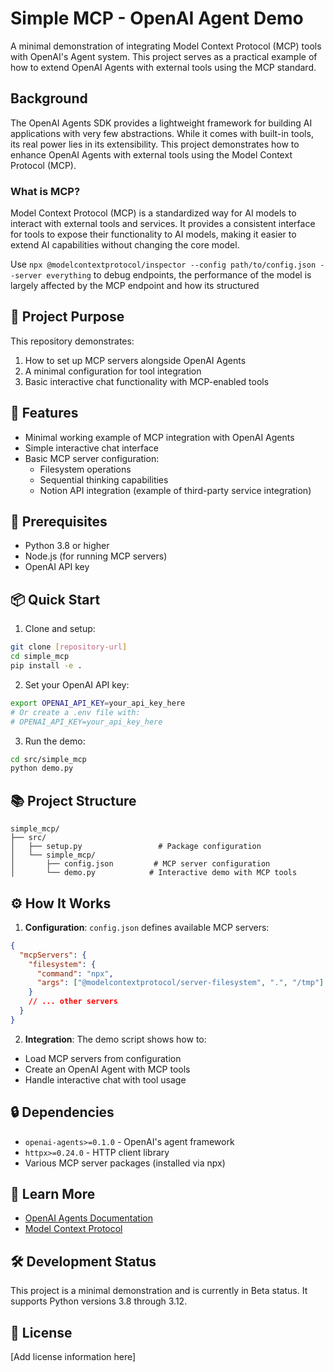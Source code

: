 # Simple MCP - OpenAI Agent Demo

A minimal demonstration of integrating Model Context Protocol (MCP) tools with OpenAI's Agent system. This project serves as a practical example of how to extend OpenAI Agents with external tools using the MCP standard.

## Background

The OpenAI Agents SDK provides a lightweight framework for building AI applications with very few abstractions. While it comes with built-in tools, its real power lies in its extensibility. This project demonstrates how to enhance OpenAI Agents with external tools using the Model Context Protocol (MCP).

### What is MCP?

Model Context Protocol (MCP) is a standardized way for AI models to interact with external tools and services. It provides a consistent interface for tools to expose their functionality to AI models, making it easier to extend AI capabilities without changing the core model.

Use `npx @modelcontextprotocol/inspector --config path/to/config.json --server everything` to debug endpoints, the performance of the model is largely affected by the MCP endpoint and how its structured

## 🎯 Project Purpose

This repository demonstrates:
1. How to set up MCP servers alongside OpenAI Agents
2. A minimal configuration for tool integration
3. Basic interactive chat functionality with MCP-enabled tools

## 🌟 Features

- Minimal working example of MCP integration with OpenAI Agents
- Simple interactive chat interface
- Basic MCP server configuration:
  - Filesystem operations
  - Sequential thinking capabilities
  - Notion API integration (example of third-party service integration)

## 🔧 Prerequisites

- Python 3.8 or higher
- Node.js (for running MCP servers)
- OpenAI API key

## 📦 Quick Start

1. Clone and setup:
```bash
git clone [repository-url]
cd simple_mcp
pip install -e .
```

2. Set your OpenAI API key:
```bash
export OPENAI_API_KEY=your_api_key_here
# Or create a .env file with:
# OPENAI_API_KEY=your_api_key_here
```

3. Run the demo:
```bash
cd src/simple_mcp
python demo.py
```

## 📚 Project Structure

```
simple_mcp/
├── src/
│   ├── setup.py                 # Package configuration
│   └── simple_mcp/
│       ├── config.json         # MCP server configuration
│       └── demo.py            # Interactive demo with MCP tools
```

## ⚙️ How It Works

1. **Configuration**: `config.json` defines available MCP servers:
```json
{
  "mcpServers": {
    "filesystem": {
      "command": "npx",
      "args": ["@modelcontextprotocol/server-filesystem", ".", "/tmp"]
    }
    // ... other servers
  }
}
```

2. **Integration**: The demo script shows how to:
- Load MCP servers from configuration
- Create an OpenAI Agent with MCP tools
- Handle interactive chat with tool usage

## 🔒 Dependencies

- `openai-agents>=0.1.0` - OpenAI's agent framework
- `httpx>=0.24.0` - HTTP client library
- Various MCP server packages (installed via npx)

## 📖 Learn More

- [OpenAI Agents Documentation](https://openai.github.io/openai-agents-python/)
- [Model Context Protocol](https://modelcontextprotocol.io/)

## 🛠️ Development Status

This project is a minimal demonstration and is currently in Beta status. It supports Python versions 3.8 through 3.12.

## 📄 License

[Add license information here]